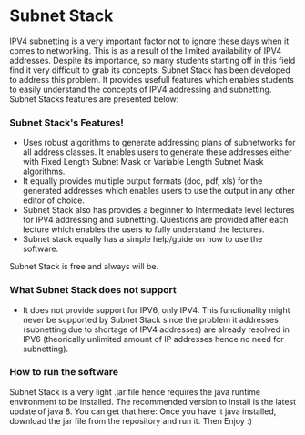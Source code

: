 # Subnet Stack


IPV4 subnetting is a very important factor not to ignore these days when it comes to networking. This is as a result of the limited availability of IPV4 addresses. 
Despite its importance, so many students starting off in this field find it very difficult to grab its concepts.
    Subnet Stack has been developed to address this problem. It provides usefull features which enables students to easily understand the concepts of IPV4 addressing and subnetting.
Subnet Stacks features are presented below:

### Subnet Stack's Features!

  - Uses robust algorithms to generate addressing plans of subnetworks for all address classes. It enables users to generate these addresses either with Fixed Length Subnet Mask or Variable Length Subnet Mask algorithms.
  - It equally provides multiple output formats (doc, pdf, xls) for the generated addresses which enables users to use the output in any other editor of choice.
  - Subnet Stack also has provides a beginner to Intermediate level lectures for IPV4 addressing and subnetting. Questions are provided after each lecture which enables the users to fully understand the lectures.
  - Subnet stack equally has a simple help/guide on how to use the software.

Subnet Stack is free and always will be. 

### What Subnet Stack does not support
  - It does not provide support for IPV6, only IPV4. This functionality might never be supported by Subnet Stack since the problem it addresses (subnetting due to shortage of IPV4 addresses) are already resolved in IPV6 (theorically unlimited amount of IP addresses hence no need for subnetting).

### How to run the software
Subnet Stack is a very light .jar file hence requires the java runtime environment to be installed. The recommended version to install is the latest update of java 8. You can get that here: 
Once you have it java installed, download the jar file from the repository and run it. Then Enjoy :)


